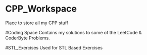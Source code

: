# CPP_Workspace
Place to store all my CPP stuff

#Coding Space
Contains my solutions to some of the LeetCode & CoderByte Problems. 

#STL_Exercises
Used for STL Based Exercises
